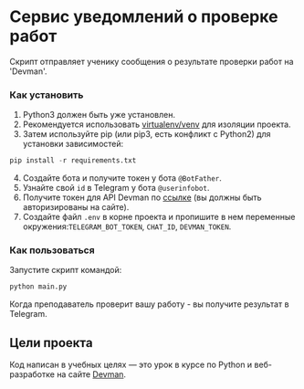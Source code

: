 # Сервис уведомлений о проверке работ 
Скрипт отправляет ученику сообщения о результате проверки работ на 'Devman'.

### Как установить
1. Python3 должен быть уже установлен. 
2. Рекомендуется использовать [virtualenv/venv](https://docs.python.org/3/library/venv.html) для изоляции проекта.
3. Затем используйте pip (или pip3, есть конфликт с Python2) для установки зависимостей:
```python
pip install -r requirements.txt
```
4. Создайте бота и получите токен у бота `@BotFather`.
5. Узнайте свой `id` в Telegram у бота `@userinfobot`.
6. Получите токен для API Devman по [ссылке](https://dvmn.org/api/docs/) (вы должны быть авторизированы на сайте).
7. Создайте файл ```.env``` в корне проекта и пропишите в нем переменные окружения:`TELEGRAM_BOT_TOKEN`, `CHAT_ID`, `DEVMAN_TOKEN`.
### Как пользоваться
Запустите скрипт командой:
```python
python main.py 
```
Когда преподаватель проверит вашу работу - вы получите результат в Telegram.

## Цели проекта

Код написан в учебных целях — это урок в курсе по Python и веб-разработке на сайте [Devman](https://dvmn.org).